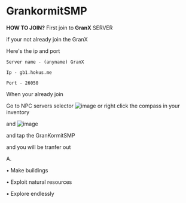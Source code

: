 # GrankormitSMP
**HOW TO JOIN?**
First join to **GranX** SERVER

if your not already join the GranX

Here's the ip and port

`Server name - (anyname) GranX`

`Ip - gb1.hokus.me`

`Port - 26050`

When your already join

Go to NPC servers selector
![image](https://user-images.githubusercontent.com/90460977/140012604-893628d5-b738-4bc1-918b-ce389c4d3c3e.png)
or right click the compass in your inventory

and
![image](https://user-images.githubusercontent.com/90460977/140012684-b2a8d502-8f63-4147-93b5-43c3d470b493.png)

and tap the GranKormitSMP

and you will be tranfer out



A.

• Make buildings

• Exploit natural resources

• Explore endlessly



